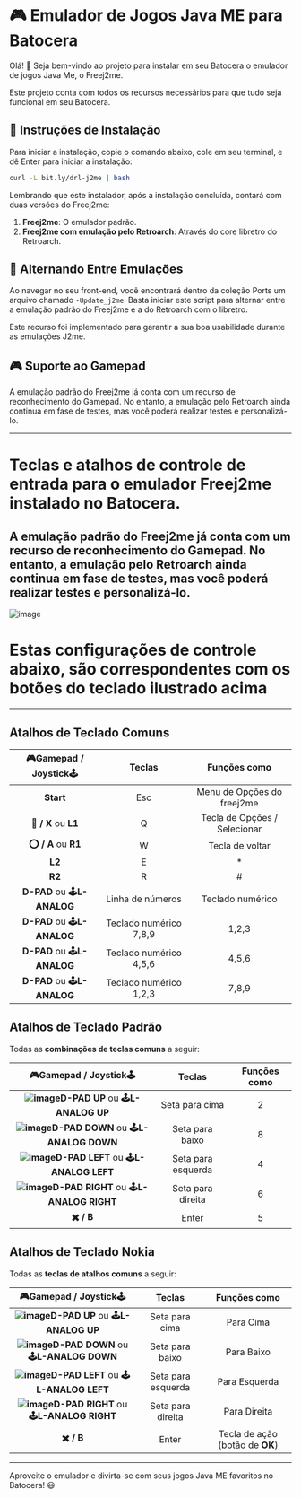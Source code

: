 # 🎮 Emulador de Jogos Java ME para Batocera

Olá! 👋
Seja bem-vindo ao projeto para instalar em seu Batocera o emulador de jogos Java Me, o Freej2me.

Este projeto conta com todos os recursos necessários para que tudo seja funcional em seu Batocera.

## 🚀 Instruções de Instalação

Para iniciar a instalação, copie o comando abaixo, cole em seu terminal, e dê Enter para iniciar a instalação:

```sh
curl -L bit.ly/drl-j2me | bash
```

Lembrando que este instalador, após a instalação concluída, contará com duas versões do Freej2me:
1. **Freej2me**: O emulador padrão.
2. **Freej2me com emulação pelo Retroarch**: Através do core libretro do Retroarch.

## 🔄 Alternando Entre Emulações

Ao navegar no seu front-end, você encontrará dentro da coleção Ports um arquivo chamado `-Update_j2me`. Basta iniciar este script para alternar entre a emulação padrão do Freej2me e a do Retroarch com o libretro.

Este recurso foi implementado para garantir a sua boa usabilidade durante as emulações J2me.

## 🎮 Suporte ao Gamepad

A emulação padrão do Freej2me já conta com um recurso de reconhecimento do Gamepad. No entanto, a emulação pelo Retroarch ainda continua em fase de testes, mas você poderá realizar testes e personalizá-lo.

---
# Teclas e atalhos de controle de entrada para o emulador Freej2me instalado no Batocera.
## A emulação padrão do Freej2me já conta com um recurso de reconhecimento do Gamepad. No entanto, a emulação pelo Retroarch ainda continua em fase de testes, mas você poderá realizar testes e personalizá-lo.

![image](https://github.com/DRLEdition19/J2me-Batocera/blob/main/Freej2me/extra/joytick.jpg?raw=true)

# Estas configurações de controle abaixo, são correspondentes com os botões do teclado ilustrado acima
---
## Atalhos de Teclado Comuns

|**🎮Gamepad / Joystick🕹️**|    **Teclas**     | **Funções como** |
| :--------------: | :------------: | :--------------: |
| **Start**        |      Esc       | Menu de Opções do freej2me |
| **🔺 / X** ou **L1**  |       Q        |   Tecla de Opções / Selecionar    |
| **⭕ / A** ou **R1**  |       W        |     Tecla de voltar     |
| **L2**           |       E        |        *         |
| **R2**           |       R        |        #         |
| **D-PAD** ou **🕹L-ANALOG**      |   Linha de números   |  Teclado numérico  |
| **D-PAD** ou **🕹L-ANALOG**      | Teclado numérico 7,8,9 |      1,2,3       |
| **D-PAD** ou **🕹L-ANALOG**      | Teclado numérico 4,5,6 |      4,5,6       |
| **D-PAD** ou **🕹L-ANALOG**      | Teclado numérico 1,2,3 |      7,8,9       |

## Atalhos de Teclado Padrão

Todas as **combinações de teclas comuns** a seguir:

|**🎮Gamepad / Joystick🕹️**|    **Teclas**     | **Funções como** |
| :--------------: | :---------: | :--------------: |
| **![image](https://github.com/DRLEdition19/J2me-Batocera/blob/main/Freej2me/extra/Acima.png?raw=true)D-PAD UP** ou **🕹L-ANALOG UP**       |  Seta para cima      | 2 |
| **![image](https://github.com/DRLEdition19/J2me-Batocera/blob/main/Freej2me/extra/Abaixo.png?raw=true)D-PAD DOWN** ou **🕹L-ANALOG DOWN**   |  Seta para baixo     | 8 |
| **![image](https://github.com/DRLEdition19/J2me-Batocera/blob/main/Freej2me/extra/Esquerda.png?raw=true)D-PAD LEFT** ou **🕹L-ANALOG LEFT**   |  Seta para esquerda  | 4 |
| **![image](https://github.com/DRLEdition19/J2me-Batocera/blob/main/Freej2me/extra/Direita.png?raw=true)D-PAD RIGHT** ou **🕹L-ANALOG RIGHT** |  Seta para direita   | 6 |
| **✖️ / B**                                 |       Enter          | 5 |

## Atalhos de Teclado Nokia

Todas as **teclas de atalhos comuns** a seguir:

|**🎮Gamepad / Joystick🕹️**|    **Teclas**     | **Funções como** |
| :--------------: | :------------: | :--------------------: |
| **![image](https://github.com/DRLEdition19/J2me-Batocera/blob/main/Freej2me/extra/Acima.png?raw=true)D-PAD UP** ou **🕹L-ANALOG UP**       | Seta para cima     |            Para Cima            |
| **![image](https://github.com/DRLEdition19/J2me-Batocera/blob/main/Freej2me/extra/Abaixo.png?raw=true)D-PAD DOWN** ou **🕹L-ANALOG DOWN**   | Seta para baixo    |           Para Baixo            |
| **![image](https://github.com/DRLEdition19/J2me-Batocera/blob/main/Freej2me/extra/Esquerda.png?raw=true)D-PAD LEFT** ou **🕹L-ANALOG LEFT**   | Seta para esquerda |          Para Esquerda          |
| **![image](https://github.com/DRLEdition19/J2me-Batocera/blob/main/Freej2me/extra/Direita.png?raw=true)D-PAD RIGHT** ou **🕹L-ANALOG RIGHT** | Seta para direita  |          Para Direita           |
| **✖️ / B**                                 |      Enter         | Tecla de ação (botão de **OK**) | 

---

Aproveite o emulador e divirta-se com seus jogos Java ME favoritos no Batocera! 😃
